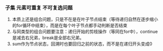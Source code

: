 ### 子集 元素可重复 不可复选问题
1. 本质上还是组合问题，只是不在是在叶子节点结束（等待递归自然在逐步缩小的for循环中结束），而是在每个叶子节点都手动判断是否结束
2. 与同类型的组合问题要注意：递归开始的剪枝操作（等同在for中），continue是减去右兄弟，break是全部右兄弟。
3. sum作为节点状态，回溯时也要回归之前的状态，而不是在递归开头变成0